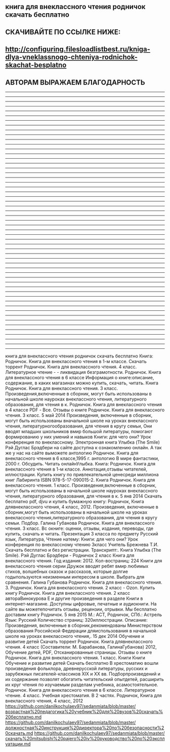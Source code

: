 книга для внеклассного чтения родничок скачать бесплатно
--------------------------------------------------
СКАЧИВАЙТЕ ПО ССЫЛКЕ НИЖЕ:
--------------------------------------------------
http://configuring.filesloadlistbest.ru/kniga-dlya-vneklassnogo-chteniya-rodnichok-skachat-besplatno
--------------------------------------------------
АВТОРАМ ВЫРАЖАЕМ БЛАГОДАРНОСТЬ
--------------------------------------------------
--------------------------------------------------
--------------------------------------------------
--------------------------------------------------
--------------------------------------------------
--------------------------------------------------
--------------------------------------------------
--------------------------------------------------
--------------------------------------------------
--------------------------------------------------
--------------------------------------------------
--------------------------------------------------
--------------------------------------------------
--------------------------------------------------
--------------------------------------------------
--------------------------------------------------
--------------------------------------------------
--------------------------------------------------
--------------------------------------------------
--------------------------------------------------
--------------------------------------------------
--------------------------------------------------
--------------------------------------------------
--------------------------------------------------
--------------------------------------------------
--------------------------------------------------
--------------------------------------------------
--------------------------------------------------
--------------------------------------------------
--------------------------------------------------
--------------------------------------------------
--------------------------------------------------
--------------------------------------------------
--------------------------------------------------
--------------------------------------------------
--------------------------------------------------
--------------------------------------------------
--------------------------------------------------
--------------------------------------------------
--------------------------------------------------
--------------------------------------------------
--------------------------------------------------
--------------------------------------------------
--------------------------------------------------
--------------------------------------------------
--------------------------------------------------
--------------------------------------------------
--------------------------------------------------
--------------------------------------------------
--------------------------------------------------
--------------------------------------------------
--------------------------------------------------
--------------------------------------------------
--------------------------------------------------
--------------------------------------------------
--------------------------------------------------
книга для внеклассного чтения родничок скачать бесплатно Книга: Родничок. Книга для внеклассного чтения в 1-м классе. Скачать торрент Родничок. Книга для внеклассного чтения. 4 класс. Литературное чтение -  - ликвидация безграмотности. Родничок. Книга для внеклассного чтения в 6 классе Информация о книге:описание, содержание, в каких магазинах можно купить, скачать, читать. Книга Родничок. Книга для внеклассного чтения. 3 класс. Произведения,включенные в сборник, могут быть использованы в начальной школе науроках внеклассного чтения, литературного образования, для чтения в к. Родничок. Книга для внеклассного чтения в 4 классе PDF - Все. Отзывы о книге Родничок. Книга для внеклассного чтения. 3 класс. 5 май 2014  Произведения, включенные в сборник, могут быть использованы вначальной школе на уроках внеклассного чтения, литературногообразования, для чтения в кругу семьи, Они вводят младших школьников вмир большой литературы, помогают формированию у них умений и навыков
Книги: для чего они? Урок  конференция по внеклассному. Электронная книга Улыбка (The Smile) Рэй Дуглас Брэдбери на сайте доступна к ознакомлению онлайн. А так же у нас на сайте выможете  антологию Родничок. Книга для внеклассного чтения в 6 классе,1995 г.  антологию В мире фантастики, 2000 г. Обсудить. Читать онлайнУлыбка. Книга: Родничок. Книга для внеклассного чтения в 1-м классе. Аннотация,отзывы читателей, иллюстрации. Купить книгу по привлекательной ценесреди миллиона книг Лабиринта  ISBN 978-5-17-090015-2. Книга Родничок. Книга для внеклассного чтения. 1 класс. Произведения,включенные в сборник, могут быть использованы в начальной школе науроках внеклассного чтения, литературного образования, для чтения в к. 5 янв 2014  Скачать бесплатно pdf, djvu и купить бумажную книгу: Родничок, Книга длявнеклассного чтения, 4 класс, 2012. Произведения, включенные в сборник,могут быть использованы в начальной школе на уроках внеклассного чтения,литературного образования, для чтения в кругу семьи. Подбор. Галина Губанова Родничок. Книга для внеклассного чтения. 3 класс. Вс окниге: оценки, отзывы, издания, переводы, где купить, скачать и читать. Презентация 3 класса по предмету Русский язык, Литература, Чтение натему: Книги: для чего они? Урок  конференция по внеклассному чтению 3класс Учитель Брежнева Т.И. Скачать бесплатно и без регистрации. Транскрипт:. Книга Улыбка (The Smile). Рэй Дуглас Брэдбери -
Родничок 2 класс Книга для внеклассного чтения. Год издания: 2012. Кол-востраниц: 224  Книги для внеклассного чтения серии Дружок вводят ребят вмир любимых стихов, волшебных сказок и рассказов, которые долгие годыпользуются неизменным интересом в школе. Выбрать для сравнения. Галина Губанова Родничок. Книга для внеклассного чтения. 3. Родничок. Книга для внеклассного чтения. 2 класс - Ozon. Купить книгу Родничок. Книга для внеклассного чтения. 2 класс автораВинокурова Е и другие произведения в разделе Книги в интернет-магазине. Доступны цифровые, печатные и аудиокниги. На сайте вы можетепочитать отзывы, рецензии, отрывки. Мы бесплатно доставим книгу Родничок. 5 янв 2015  М.: АСТ, Родничок, СПб.: Астрель Язык: Русский Количество страниц: 320иллюстрации. Описание: Произведения, включенные в сборник,рекомендованы Министерством образования Российской Федерации дляиспользования в начальной школе на уроках внеклассного чтения,. 15 дек 2014  Обучение и развитие детей  Скачать торрент Родничок. Книга длявнеклассного чтения. 4 класс (Составители: М. Барабанова, ГалинаГубанова) 2012, Обучение детей, PDF, Отсканированные страницы. Отзывы о книге Родничок. Книга для внеклассного чтения. 1 класс. Книги  Книги  Обучение и развитие детей  Скачать бесплатно
В хрестоматию вошли произведения фольклора, древнерусской литературы, русских и зарубежных писателей-классиков XIX и XX вв. Подборпроизведений и их содержание позволят обогатить читательский опытдетей, расширить их круг чтения по изучаемым разделам учебника, асамостоятельное. Родничок. Книга для внеклассного чтения в 6 классе. Литературное чтение. 4 класс. Учебная хрестоматия. В 2 частях. Родничок, Книга для внеклассного чтения, 4 класс, 2012
https://github.com/danilkochulaev97/sedanmiata/blob/master/возрастная%20педагогика%20учебник%20для%20вузов%20скачать%20бесплатно.md
https://github.com/danilkochulaev97/sedanmiata/blob/master/должностная%20инструкция%20директора%20по%20безопасности%20скачать.md
https://github.com/danilkochulaev97/sedanmiata/blob/master/скачать%20mitsubishi%20pajero%20iv%20руководство%20по%20эксплуатации.md